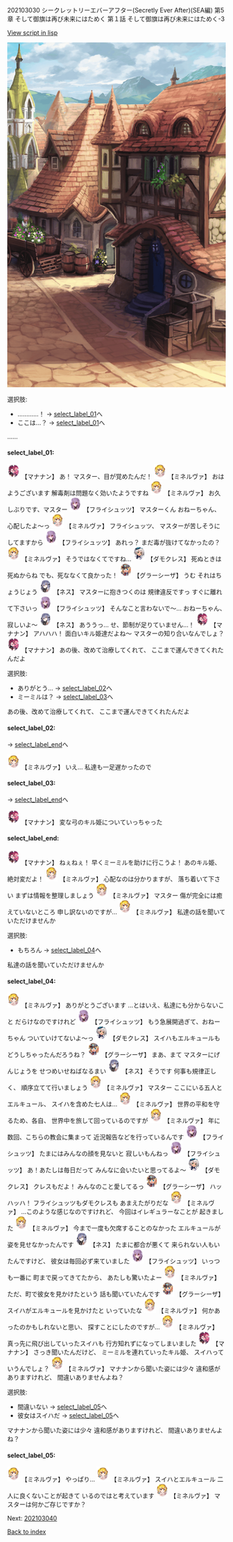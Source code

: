202103030 シークレットリーエバーアフター(Secretly Ever After)(SEA編) 第5章 そして御旗は再び未来にはためく 第１話 そして御旗は再び未来にはためく-3

[View script in lisp](../scripts/202103030.txt)

![town_3.png](../images/backgrounds/town_3.png)

選択肢:
- …………！ → [select_label_01](#select_label_01)へ
- ここは…？ → [select_label_01](#select_label_01)へ

……

#### select_label_01:

<img src="../images/units/6504011.png" alt="6504011.png" height="34"/>
【マナナン】
あ！
マスター、目が覚めたんだ！

<img src="../images/units/302511.png" alt="302511.png" height="34"/>
【ミネルヴァ】
おはようございます
解毒剤は問題なく効いたようですね

<img src="../images/units/302511.png" alt="302511.png" height="34"/>
【ミネルヴァ】
お久しぶりです、マスター

<img src="../images/units/502711.png" alt="502711.png" height="34"/>
【フライシュッツ】
マスターくん
おねーちゃん、心配したよ～っ

<img src="../images/units/302511.png" alt="302511.png" height="34"/>
【ミネルヴァ】
フライシュッツ、
マスターが苦しそうにしてますから

<img src="../images/units/502711.png" alt="502711.png" height="34"/>
【フライシュッツ】
あれっ？
まだ毒が抜けてなかったの？

<img src="../images/units/302511.png" alt="302511.png" height="34"/>
【ミネルヴァ】
そうではなくてですね…

<img src="../images/units/103511.png" alt="103511.png" height="34"/>
【ダモクレス】
死ぬときは死ぬからね
でも、死ななくて良かった！

<img src="../images/units/302611.png" alt="302611.png" height="34"/>
【グラーシーザ】
うむ
それはちょうじょう

<img src="../images/units/602011.png" alt="602011.png" height="34"/>
【ネス】
マスターに抱きつくのは
規律違反ですっ
すぐに離れて下さいっ

<img src="../images/units/502711.png" alt="502711.png" height="34"/>
【フライシュッツ】
そんなこと言わないで～…
おねーちゃん、寂しいよ～

<img src="../images/units/602011.png" alt="602011.png" height="34"/>
【ネス】
あううっ…
せ、節制が足りていません…！

<img src="../images/units/6504011.png" alt="6504011.png" height="34"/>
【マナナン】
アハハハ！
面白いキル姫達だよね～
マスターの知り合いなんでしょ？

<img src="../images/units/6504011.png" alt="6504011.png" height="34"/>
【マナナン】
あの後、改めて治療してくれて、
ここまで運んできてくれたんだよ

選択肢:
- ありがとう… → [select_label_02](#select_label_02)へ
- ミーミルは？ → [select_label_03](#select_label_03)へ

あの後、改めて治療してくれて、
ここまで運んできてくれたんだよ

#### select_label_02:
 → [select_label_end](#select_label_end)へ

<img src="../images/units/302511.png" alt="302511.png" height="34"/>
【ミネルヴァ】
いえ…
私達も一足遅かったので

#### select_label_03:
 → [select_label_end](#select_label_end)へ

<img src="../images/units/6504011.png" alt="6504011.png" height="34"/>
【マナナン】
変な弓のキル姫についていっちゃった

#### select_label_end:

<img src="../images/units/6504011.png" alt="6504011.png" height="34"/>
【マナナン】
ねぇねぇ！
早くミーミルを助けに行こうよ！
あのキル姫、絶対変だよ！

<img src="../images/units/302511.png" alt="302511.png" height="34"/>
【ミネルヴァ】
心配なのは分かりますが、
落ち着いて下さい
まずは情報を整理しましょう

<img src="../images/units/302511.png" alt="302511.png" height="34"/>
【ミネルヴァ】
マスター
傷が完全には癒えていないところ
申し訳ないのですが…

<img src="../images/units/302511.png" alt="302511.png" height="34"/>
【ミネルヴァ】
私達の話を聞いていただけませんか

選択肢:
- もちろん → [select_label_04](#select_label_04)へ

私達の話を聞いていただけませんか

#### select_label_04:

<img src="../images/units/302511.png" alt="302511.png" height="34"/>
【ミネルヴァ】
ありがとうございます
…とはいえ、私達にも分からないこと
だらけなのですけれど

<img src="../images/units/502711.png" alt="502711.png" height="34"/>
【フライシュッツ】
もう急展開過ぎて、おねーちゃん
ついていけてないよ～っ

<img src="../images/units/103511.png" alt="103511.png" height="34"/>
【ダモクレス】
スイハもエルキュールも
どうしちゃったんだろうね？

<img src="../images/units/302611.png" alt="302611.png" height="34"/>
【グラーシーザ】
まあ、まて
マスターにげんじょうを
せつめいせねばなるまい

<img src="../images/units/602011.png" alt="602011.png" height="34"/>
【ネス】
そうです
何事も規律正しく、
順序立てて行いましょう

<img src="../images/units/302511.png" alt="302511.png" height="34"/>
【ミネルヴァ】
マスター
ここにいる五人とエルキュール、
スイハを含めた七人は…

<img src="../images/units/302511.png" alt="302511.png" height="34"/>
【ミネルヴァ】
世界の平和を守るため、各自、
世界中を旅して回っているのですが

<img src="../images/units/302511.png" alt="302511.png" height="34"/>
【ミネルヴァ】
年に数回、こちらの教会に集まって
近況報告などを行っているんです

<img src="../images/units/502711.png" alt="502711.png" height="34"/>
【フライシュッツ】
たまにはみんなの顔を見ないと
寂しいもんねっ

<img src="../images/units/502711.png" alt="502711.png" height="34"/>
【フライシュッツ】
あ！あたしは毎日だって
みんなに会いたいと思ってるよ～

<img src="../images/units/103511.png" alt="103511.png" height="34"/>
【ダモクレス】
クレスもだよ！
みんなのこと愛してるっ

<img src="../images/units/302611.png" alt="302611.png" height="34"/>
【グラーシーザ】
ハッハッハ！
フライシュッツもダモクレスも
あまえたがりだな

<img src="../images/units/302511.png" alt="302511.png" height="34"/>
【ミネルヴァ】
…このような感じなのですけれど、
今回はイレギュラーなことが
起きました

<img src="../images/units/302511.png" alt="302511.png" height="34"/>
【ミネルヴァ】
今まで一度も欠席することのなかった
エルキュールが
姿を見せなかったんです

<img src="../images/units/602011.png" alt="602011.png" height="34"/>
【ネス】
たまに都合が悪くて
来られない人もいたんですけど、
彼女は毎回必ず来ていました

<img src="../images/units/502711.png" alt="502711.png" height="34"/>
【フライシュッツ】
いっつも一番に
町まで戻ってきてたから、
あたしも驚いたよー

<img src="../images/units/302511.png" alt="302511.png" height="34"/>
【ミネルヴァ】
ただ、町で彼女を見かけたという
話も聞いていたんです

<img src="../images/units/302611.png" alt="302611.png" height="34"/>
【グラーシーザ】
スイハがエルキュールを見かけたと
いっていたな

<img src="../images/units/302511.png" alt="302511.png" height="34"/>
【ミネルヴァ】
何かあったのかもしれないと思い、
探すことにしたのですが…

<img src="../images/units/302511.png" alt="302511.png" height="34"/>
【ミネルヴァ】
真っ先に飛び出していったスイハも
行方知れずになってしまいました

<img src="../images/units/6504011.png" alt="6504011.png" height="34"/>
【マナナン】
さっき聞いたんだけど、
ミーミルを連れていったキル姫、
スイハっていうんでしょ？

<img src="../images/units/302511.png" alt="302511.png" height="34"/>
【ミネルヴァ】
マナナンから聞いた姿には少々
違和感がありますけれど、
間違いありませんよね？

選択肢:
- 間違いない → [select_label_05](#select_label_05)へ
- 彼女はスイハだ → [select_label_05](#select_label_05)へ

マナナンから聞いた姿には少々
違和感がありますけれど、
間違いありませんよね？

#### select_label_05:

<img src="../images/units/302511.png" alt="302511.png" height="34"/>
【ミネルヴァ】
やっぱり…

<img src="../images/units/302511.png" alt="302511.png" height="34"/>
【ミネルヴァ】
スイハとエルキュール
二人に良くないことが起きて
いるのではと考えています

<img src="../images/units/302511.png" alt="302511.png" height="34"/>
【ミネルヴァ】
マスターは何かご存じですか？


Next: [202103040](202103040.md)

[Back to index](index.md)

